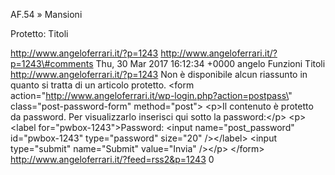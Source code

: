 AF.54 » Mansioni

Protetto: Titoli

http://www.angeloferrari.it/?p=1243 http://www.angeloferrari.it/?p=1243\#comments Thu, 30 Mar 2017 16:12:34 +0000 angelo Funzioni Titoli http://www.angeloferrari.it/?p=1243 Non è disponibile alcun riassunto in quanto si tratta di un articolo protetto. \<form action=\"http://www.angeloferrari.it/wp-login.php?action=postpass\" class=\"post-password-form\" method=\"post\"\> \<p\>Il contenuto è protetto da password. Per visualizzarlo inserisci qui sotto la password:\</p\> \<p\>\<label for=\"pwbox-1243\"\>Password: \<input name=\"post\_password\" id=\"pwbox-1243\" type=\"password\" size=\"20\" /\>\</label\> \<input type=\"submit\" name=\"Submit\" value=\"Invia\" /\>\</p\> \</form\> http://www.angeloferrari.it/?feed=rss2&p=1243 0

